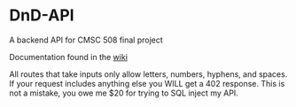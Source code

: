 # DnD-API

A backend API for CMSC 508 final project

Documentation found in the [wiki](https://github.com/r-best/DnD-API/wiki/API-Reference)

All routes that take inputs only allow letters, numbers, hyphens, and spaces. If your request includes anything else you WILL get a 402 response. This is not a mistake, you owe me $20 for trying to SQL inject my API.

